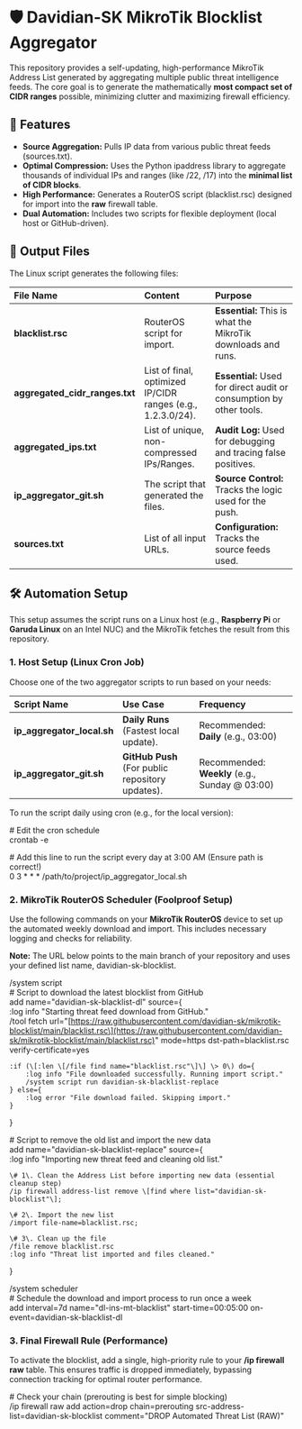 # **🛡️ Davidian-SK MikroTik Blocklist Aggregator**

This repository provides a self-updating, high-performance MikroTik Address List generated by aggregating multiple public threat intelligence feeds. The core goal is to generate the mathematically **most compact set of CIDR ranges** possible, minimizing clutter and maximizing firewall efficiency.

## **🚀 Features**

* **Source Aggregation:** Pulls IP data from various public threat feeds (sources.txt).  
* **Optimal Compression:** Uses the Python ipaddress library to aggregate thousands of individual IPs and ranges (like /22, /17) into the **minimal list of CIDR blocks**.  
* **High Performance:** Generates a RouterOS script (blacklist.rsc) designed for import into the **raw** firewall table.  
* **Dual Automation:** Includes two scripts for flexible deployment (local host or GitHub-driven).

## **📝 Output Files**

The Linux script generates the following files:

| File Name | Content | Purpose |
| :---- | :---- | :---- |
| **blacklist.rsc** | RouterOS script for import. | **Essential:** This is what the MikroTik downloads and runs. |
| **aggregated\_cidr\_ranges.txt** | List of final, optimized IP/CIDR ranges (e.g., 1.2.3.0/24). | **Essential:** Used for direct audit or consumption by other tools. |
| **aggregated\_ips.txt** | List of unique, non-compressed IPs/Ranges. | **Audit Log:** Used for debugging and tracing false positives. |
| **ip\_aggregator\_git.sh** | The script that generated the files. | **Source Control:** Tracks the logic used for the push. |
| **sources.txt** | List of all input URLs. | **Configuration:** Tracks the source feeds used. |

## **🛠️ Automation Setup**

This setup assumes the script runs on a Linux host (e.g., **Raspberry Pi** or **Garuda Linux** on an Intel NUC) and the MikroTik fetches the result from this repository.

### **1\. Host Setup (Linux Cron Job)**

Choose one of the two aggregator scripts to run based on your needs:

| Script Name | Use Case | Frequency |
| :---- | :---- | :---- |
| **ip\_aggregator\_local.sh** | **Daily Runs** (Fastest local update). | Recommended: **Daily** (e.g., 03:00) |
| **ip\_aggregator\_git.sh** | **GitHub Push** (For public repository updates). | Recommended: **Weekly** (e.g., Sunday @ 03:00) |

To run the script daily using cron (e.g., for the local version):

\# Edit the cron schedule  
crontab \-e

\# Add this line to run the script every day at 3:00 AM (Ensure path is correct\!)  
0 3 \* \* \* /path/to/project/ip\_aggregator\_local.sh

### **2\. MikroTik RouterOS Scheduler (Foolproof Setup)**

Use the following commands on your **MikroTik RouterOS** device to set up the automated weekly download and import. This includes necessary logging and checks for reliability.

**Note:** The URL below points to the main branch of your repository and uses your defined list name, davidian-sk-blocklist.

/system script  
\# Script to download the latest blocklist from GitHub  
add name="davidian-sk-blacklist-dl" source={  
    :log info "Starting threat feed download from GitHub."  
    /tool fetch url="\[https://raw.githubusercontent.com/davidian-sk/mikrotik-blocklist/main/blacklist.rsc\](https://raw.githubusercontent.com/davidian-sk/mikrotik-blocklist/main/blacklist.rsc)" mode=https dst-path=blacklist.rsc verify-certificate=yes  
      
    :if (\[:len \[/file find name="blacklist.rsc"\]\] \> 0\) do={  
        :log info "File downloaded successfully. Running import script."  
        /system script run davidian-sk-blacklist-replace  
    } else={  
        :log error "File download failed. Skipping import."  
    }  
}

\# Script to remove the old list and import the new data  
add name="davidian-sk-blacklist-replace" source={  
    :log info "Importing new threat feed and cleaning old list."  
      
    \# 1\. Clean the Address List before importing new data (essential cleanup step)  
    /ip firewall address-list remove \[find where list="davidian-sk-blocklist"\];   
      
    \# 2\. Import the new list  
    /import file-name=blacklist.rsc;   
      
    \# 3\. Clean up the file  
    /file remove blacklist.rsc  
    :log info "Threat list imported and files cleaned."  
}

/system scheduler  
\# Schedule the download and import process to run once a week  
add interval=7d name="dl-ins-mt-blacklist" start-time=00:05:00 on-event=davidian-sk-blacklist-dl

### **3\. Final Firewall Rule (Performance)**

To activate the blocklist, add a single, high-priority rule to your **/ip firewall raw** table. This ensures traffic is dropped immediately, bypassing connection tracking for optimal router performance.

\# Check your chain (prerouting is best for simple blocking)  
/ip firewall raw add action=drop chain=prerouting src-address-list=davidian-sk-blocklist comment="DROP Automated Threat List (RAW)"  
